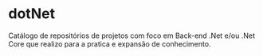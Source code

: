# dotNet
Catálogo de repositórios de projetos com foco em Back-end .Net e/ou .Net Core que realizo para a pratica e expansão de conhecimento.
